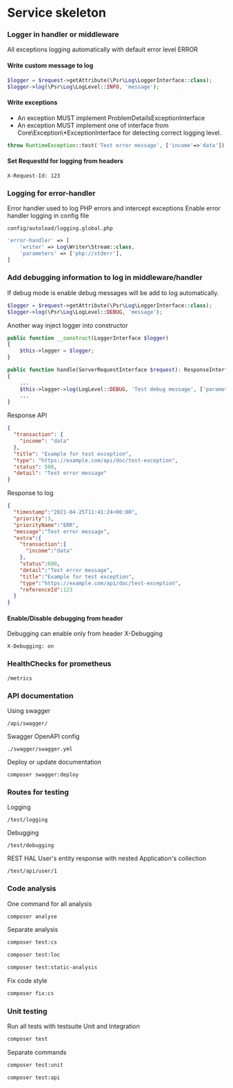 # Service skeleton

### Logger in handler or middleware
All exceptions logging automatically with default error level ERROR
#### Write custom message to log
```php
$logger = $request->getAttribute(\Psr\Log\LoggerInterface::class);
$logger->log(\Psr\Log\LogLevel::INFO, 'message');
```
#### Write exceptions
* An exception MUST implement ProblemDetailsExceptionInterface
* An exception MUST implement one of interface from Core\Exception\\*ExceptionInterface for detecting correct logging level.
```php
throw RuntimeException::test('Test error message', ['income'=>'data']);
```
#### Set RequestId for logging from headers
```http request
X-Request-Id: 123
```

### Logging for error-handler
Error handler used to log PHP errors and intercept exceptions
Enable error handler logging in config file
```console
config/autoload/logging.global.php
```
```php
'error-handler' => [
    'writer' => Log\Writer\Stream::class,
    'parameters' => ['php://stderr'],
]
```

### Add debugging information to log in middleware/handler
If debug mode is enable debug messages will be add to log automatically.
```php
$logger = $request->getAttribute(\Psr\Log\LoggerInterface::class);
$logger->log(\Psr\Log\LogLevel::DEBUG, 'message');
```
Another way inject logger into constructor
```php
public function __construct(LoggerInterface $logger)
{
    $this->logger = $logger;
}

public function handle(ServerRequestInterface $request): ResponseInterface
{
    ...
    $this->logger->log(LogLevel::DEBUG, 'Test debug message', ['parameters' => 'data']);
    ...
}
```
Response API
```json
{
  "transaction": {
    "income": "data"
  },
  "title": "Example for test exception",
  "type": "https://example.com/api/doc/test-exception",
  "status": 500,
  "detail": "Test error message"
}
```
Response to log
```json
{
  "timestamp":"2021-04-25T11:41:24+00:00",
  "priority":3,
  "priorityName":"ERR",
  "message":"Test error message",
  "extra":{
    "transaction":{
      "income":"data"
    },
    "status":600,
    "detail":"Test error message",
    "title":"Example for test exception",
    "type":"https://example.com/api/doc/test-exception",
    "referenceId":123
  }
}
```

#### Enable/Disable debugging from header
Debugging can enable only from header X-Debugging
```http request
X-Debugging: on
```

### HealthChecks for prometheus
```
/metrics
```

### API documentation
Using swagger
```http request
/api/swagger/
```
Swagger OpenAPI config
```
./swagger/swagger.yml
```
Deploy or update documentation
```
composer swagger:deploy
```

### Routes for testing
Logging
```http request
/test/logging
```
Debugging
```http request
/test/debugging
```
REST HAL User's entity response with nested Application's collection
```http request
/test/api/user/1
```

### Code analysis
One command for all analysis
```bash
composer analyse
```
Separate analysis
```bash
composer test:cs
```
```bash
composer test:loc
```
```bash
composer test:static-analysis
```
Fix code style
```bash
composer fix:cs
```

### Unit testing
Run all tests with testsuite Unit and Integration
```bash
composer test
```
Separate commands
```bash
composer test:unit
```
```bash
composer test:api
```